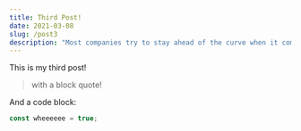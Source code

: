 ```yaml
---
title: Third Post!
date: 2021-03-08
slug: /post3
description: "Most companies try to stay ahead of the curve when it comes to visual design, but for Planetaria we needed to create a brand that would still inspire us 100 years from now when humanity has spread"
---
```


This is my third post!

> with a block quote!

And a code block:

```js
const wheeeeee = true;
```